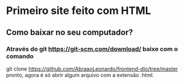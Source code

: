 # Primeiro site feito com HTML
## Como baixar no seu computador?
### Através do git https://git-scm.com/download/ baixe com o comando
git clone https://github.com/AbraaoLeonardo/frontend-dio/tree/master
pronto, agora é só abrir algum arquivo com a extensão .html.
